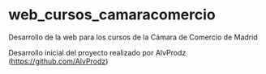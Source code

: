 # web_cursos_camaracomercio
Desarrollo de la web para los cursos de la Cámara de Comercio de Madrid

Desarrollo inicial del proyecto realizado por AlvProdz (https://github.com/AlvProdz)
